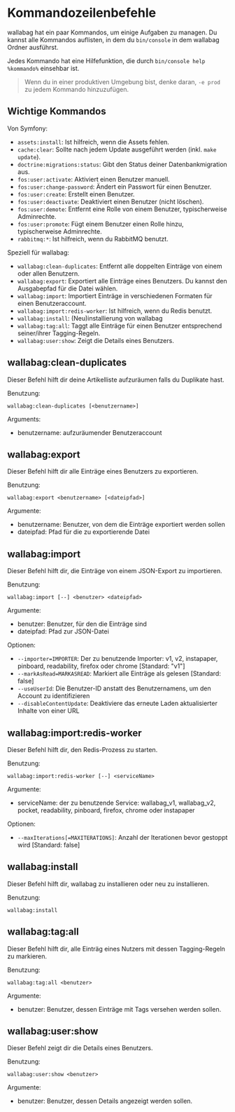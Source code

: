 Kommandozeilenbefehle
=====================

wallabag hat ein paar Kommandos, um einige Aufgaben zu managen. Du kannst
alle Kommandos auflisten, in dem du `bin/console` in dem wallabag Ordner
ausführst.

Jedes Kommando hat eine Hilfefunktion, die durch
`bin/console help %kommando%` einsehbar ist.

> Wenn du in einer produktiven Umgebung bist, denke daran, `-e prod` zu
jedem Kommando hinzuzufügen.

Wichtige Kommandos
------------------

Von Symfony:

 - `assets:install`: Ist hilfreich, wenn die Assets fehlen.
 - `cache:clear`: Sollte nach jedem Update ausgeführt werden (inkl. `make update`).
 - `doctrine:migrations:status`: Gibt den Status deiner Datenbankmigration aus.
 - `fos:user:activate`: Aktiviert einen Benutzer manuell.
 - `fos:user:change-password`: Ändert ein Passwort für einen Benutzer.
 - `fos:user:create`: Erstellt einen Benutzer.
 - `fos:user:deactivate`: Deaktiviert einen Benutzer (nicht löschen).
 - `fos:user:demote`: Entfernt eine Rolle von einem Benutzer, typischerweise Adminrechte.
 - `fos:user:promote`: Fügt einem Benutzer einen Rolle hinzu, typischerweise Adminrechte.
 - `rabbitmq:*`: Ist hilfreich, wenn du RabbitMQ benutzt.

Speziell für wallabag:

 - `wallabag:clean-duplicates`: Entfernt alle doppelten Einträge von einem oder allen Benutzern.
 - `wallabag:export`: Exportiert alle Einträge eines Benutzers. Du kannst den Ausgabepfad für die Datei wählen.
 - `wallabag:import`: Importiert Einträge in verschiedenen Formaten für einen Benutzeraccount.
 - `wallabag:import:redis-worker`: Ist hilfreich, wenn du Redis benutzt.
 - `wallabag:install`: (Neu)installierung von wallabag
 - `wallabag:tag:all`: Taggt alle Einträge für einen Benutzer entsprechend seiner/ihrer Tagging-Regeln.
 - `wallabag:user:show`: Zeigt die Details eines Benutzers.

wallabag:clean-duplicates
-------------------------

Dieser Befehl hilft dir deine Artikelliste aufzuräumen falls du Duplikate hast.

Benutzung:

```
wallabag:clean-duplicates [<benutzername>]
```

Arguments:

 - benutzername: aufzuräumender Benutzeraccount


wallabag:export
---------------

Dieser Befehl hilft dir alle Einträge eines Benutzers zu exportieren.

Benutzung:

```
wallabag:export <benutzername> [<dateipfad>]
```

Argumente:

 - benutzername: Benutzer, von dem die Einträge exportiert werden sollen
 - dateipfad: Pfad für die zu exportierende Datei


wallabag:import
---------------

Dieser Befehl hilft dir, die Einträge von einem JSON-Export zu importieren.

Benutzung:

```
wallabag:import [--] <benutzer> <dateipfad>
```

Argumente:

 - benutzer: Benutzer, für den die Einträge sind
 - dateipfad: Pfad zur JSON-Datei

Optionen:

 - `--importer=IMPORTER`: Der zu benutzende Importer: v1, v2, instapaper, pinboard, readability, firefox oder chrome [Standard: "v1"]
 - `--markAsRead=MARKASREAD`: Markiert alle Einträge als gelesen [Standard: false]
 - `--useUserId`: Die Benutzer-ID anstatt des Benutzernamens, um den Account zu identifizieren
 - `--disableContentUpdate`: Deaktiviere das erneute Laden aktualisierter Inhalte von einer URL


wallabag:import:redis-worker
----------------------------

Dieser Befehl hilft dir, den Redis-Prozess zu starten.

Benutzung:

```
wallabag:import:redis-worker [--] <serviceName>
```

Argumente:

 - serviceName: der zu benutzende Service: wallabag_v1, wallabag_v2, pocket, readability, pinboard, firefox, chrome oder instapaper

Optionen:

 - `--maxIterations[=MAXITERATIONS]`: Anzahl der Iterationen bevor gestoppt wird [Standard: false]


wallabag:install
----------------

Dieser Befehl hilft dir, wallabag zu installieren oder neu zu installieren.

Benutzung:

```
wallabag:install
```


wallabag:tag:all
----------------

Dieser Befehl hilft dir, alle Einträg eines Nutzers mit dessen Tagging-Regeln zu markieren.

Benutzung:

```
wallabag:tag:all <benutzer>
```

Argumente:
 - benutzer: Benutzer, dessen Einträge mit Tags versehen werden sollen.


wallabag:user:show
------------------

Dieser Befehl zeigt dir die Details eines Benutzers.

Benutzung:

```
wallabag:user:show <benutzer>
```

Argumente:
 - benutzer: Benutzer, dessen Details angezeigt werden sollen.
